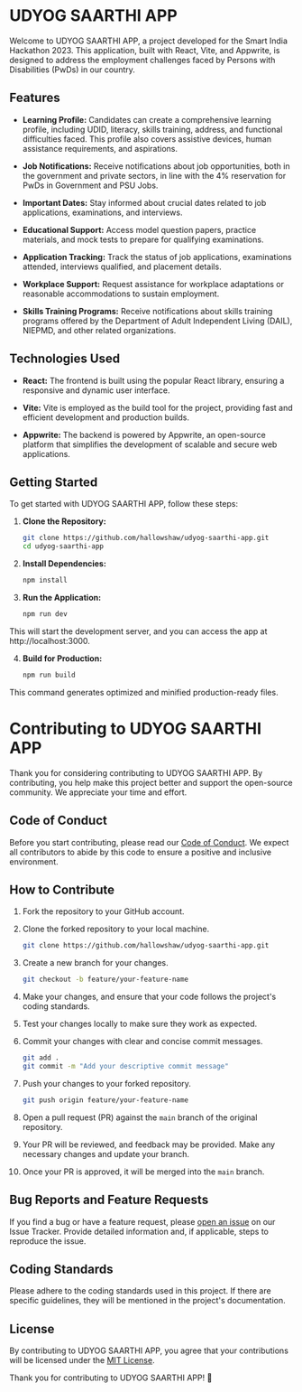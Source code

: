# UDYOG SAARTHI APP

Welcome to UDYOG SAARTHI APP, a project developed for the Smart India Hackathon 2023. This application, built with React, Vite, and Appwrite, is designed to address the employment challenges faced by Persons with Disabilities (PwDs) in our country.

## Features

- **Learning Profile:** Candidates can create a comprehensive learning profile, including UDID, literacy, skills training, address, and functional difficulties faced. This profile also covers assistive devices, human assistance requirements, and aspirations.

- **Job Notifications:** Receive notifications about job opportunities, both in the government and private sectors, in line with the 4% reservation for PwDs in Government and PSU Jobs.

- **Important Dates:** Stay informed about crucial dates related to job applications, examinations, and interviews.

- **Educational Support:** Access model question papers, practice materials, and mock tests to prepare for qualifying examinations.

- **Application Tracking:** Track the status of job applications, examinations attended, interviews qualified, and placement details.

- **Workplace Support:** Request assistance for workplace adaptations or reasonable accommodations to sustain employment.

- **Skills Training Programs:** Receive notifications about skills training programs offered by the Department of Adult Independent Living (DAIL), NIEPMD, and other related organizations.

## Technologies Used

- **React:** The frontend is built using the popular React library, ensuring a responsive and dynamic user interface.

- **Vite:** Vite is employed as the build tool for the project, providing fast and efficient development and production builds.

- **Appwrite:** The backend is powered by Appwrite, an open-source platform that simplifies the development of scalable and secure web applications.

## Getting Started

To get started with UDYOG SAARTHI APP, follow these steps:

1. **Clone the Repository:**
   ```bash
   git clone https://github.com/hallowshaw/udyog-saarthi-app.git
   cd udyog-saarthi-app
   ```

2. **Install Dependencies:**
   ```bash
   npm install
   ```

3. **Run the Application:**
   ```bash
   npm run dev
   ```
  This will start the development server, and you can access the app at http://localhost:3000.

4. **Build for Production:**
   ```bash
   npm run build
   ```
This command generates optimized and minified production-ready files.


# Contributing to UDYOG SAARTHI APP

Thank you for considering contributing to UDYOG SAARTHI APP. By contributing, you help make this project better and support the open-source community. We appreciate your time and effort.

## Code of Conduct

Before you start contributing, please read our [Code of Conduct](CODE_OF_CONDUCT.md). We expect all contributors to abide by this code to ensure a positive and inclusive environment.

## How to Contribute

1. Fork the repository to your GitHub account.

2. Clone the forked repository to your local machine.

    ```bash
    git clone https://github.com/hallowshaw/udyog-saarthi-app.git
    ```

3. Create a new branch for your changes.

    ```bash
    git checkout -b feature/your-feature-name
    ```

4. Make your changes, and ensure that your code follows the project's coding standards.

5. Test your changes locally to make sure they work as expected.

6. Commit your changes with clear and concise commit messages.

    ```bash
    git add .
    git commit -m "Add your descriptive commit message"
    ```

7. Push your changes to your forked repository.

    ```bash
    git push origin feature/your-feature-name
    ```

8. Open a pull request (PR) against the `main` branch of the original repository.

9. Your PR will be reviewed, and feedback may be provided. Make any necessary changes and update your branch.

10. Once your PR is approved, it will be merged into the `main` branch.

## Bug Reports and Feature Requests

If you find a bug or have a feature request, please [open an issue](https://github.com/hallowshaw/udyog-saarthi-app/issues) on our Issue Tracker. Provide detailed information and, if applicable, steps to reproduce the issue.

## Coding Standards

Please adhere to the coding standards used in this project. If there are specific guidelines, they will be mentioned in the project's documentation.

## License

By contributing to UDYOG SAARTHI APP, you agree that your contributions will be licensed under the [MIT License](LICENSE.md).

Thank you for contributing to UDYOG SAARTHI APP! 🚀








